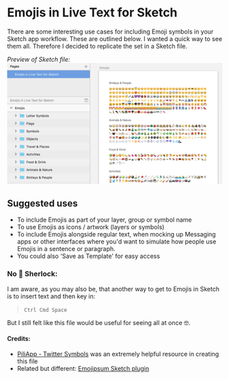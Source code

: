 # Emojis in Live Text for Sketch

There are some interesting use cases for including Emoji symbols in your Sketch app workflow. These are outlined below. I wanted a quick way to see them all. Therefore I decided to replicate the set in a Sketch file. 

_Preview of Sketch file:_
![alt tag](https://github.com/jydesign/Emojis-in-Live-Text-for-Sketch/blob/master/emojis-sketch-preview.png)

## Suggested uses
* To include Emojis as part of your layer, group or symbol name
* To use Emojis as icons / artwork (layers or symbols)
* To include Emojis alongside regular text, when mocking up Messaging apps or other interfaces where you'd want to simulate how people use Emojis in a sentence or paragraph.
* You could also 'Save as Template' for easy access

### No 💩 Sherlock:

I am aware, as you may also be, that another way to get to Emojis in Sketch is to insert text and then key in:

> `Ctrl Cmd Space`

But I still felt like this file would be useful for seeing all at once 🤓.

#### Credits:

* [PiliApp - Twitter Symbols](https://www.piliapp.com/twitter-symbols/) was an extremely helpful resource in creating this file
* Related but different: [Emojipsum Sketch plugin](https://github.com/Kuchengnom/emojipsum-Sketch-Plugin)
